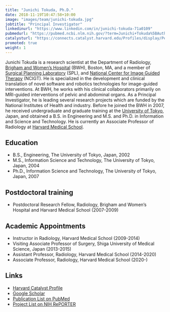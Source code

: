 ```yaml
---
title: "Junichi Tokuda, Ph.D."
date: 2018-11-19T10:47:58+10:00
image: "images/team/junichi-tokuda.jpg"
jobtitle: "Principal Investigator"
linkedinurl: "https://www.linkedin.com/in/junichi-tokuda-71a0109"
pubmedurl: "https://pubmed.ncbi.nlm.nih.gov/?term=Junichi+Tokuda%5BAuthor%5D"
catalysturl: "https://connects.catalyst.harvard.edu/Profiles/display/Person/56131"
promoted: true
weight: 1
---
```


Junichi Tokuda is a research scientist at the Department of Radiology, [Brigham and Women’s Hospital](http://brighamandwomens.org) (BWH), Boston, MA, and a member of [Surgical Planning Laboratory](https://spl.harvard.edu) (SPL), and [National Center for Image Guided Therapy](https://www.ncigt.org) (NCIGT). He is specialized in the development and clinical translation of novel software and robotics technologies for image-guided interventions. At BWH, he works with his clinical collaborators primarily on MRI-guided interventions of pelvic and abdominal organs. As a Principal Investigator, he is leading several research projects which are funded by the National Institutes of Health and industry. Before he joined the BWH in 2007, he received undergraduate and graduate training at the [University of Tokyo](https://www.u-tokyo.ac.jp/en/), Japan, and obtained a B.S. in Engineering and M.S. and Ph.D. in Information and Science and Technology. He is currently an Associate Professor of Radiology at [Harvard Medical School](https://hms.harvard.edu).

## Education
- B.S., Engineering, The University of Tokyo, Japan, 2002
- M.S., Information Science and Technology, The University of Tokyo, Japan, 2004
- Ph.D., Information Science and Technology, The University of Tokyo, Japan, 2007

## Postdoctoral training
-  Postdoctoral Research Fellow, Radiology, Brigham and Women’s Hospital and Harvard Medical School (2007-2009)

## Academic Appointments
- Instructor in Radiology, Harvard Medical School (2009-2014)
- Visiting Associate Professor of Surgery, Shiga University of Medical Science, Japan (2013-2015)
- Assistant Professor, Radiology, Harvard Medical School (2014-2020)
- Associate Professor, Radiology, Harvard Medical School (2020-)

## Links
- [Harvard Catalyst Profile](https://connects.catalyst.harvard.edu/Profiles/display/Person/56131)
- [Google Scholar](https://scholar.google.com/citations?user=k1jgrJkAAAAJ&hl=en)
- [Publication List on PubMed](https://pubmed.ncbi.nlm.nih.gov/?term=Junichi+Tokuda&sort=date)
- [Project List on NIH RePORTER](https://reporter.nih.gov/search/NnA_cbgOkEKnyJEzatTWdA/projects?shared=true)
